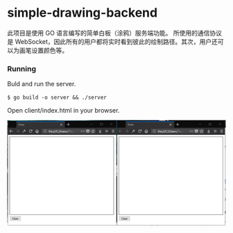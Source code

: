 # simple-drawing-backend

此项目是使用 GO 语言编写的简单白板（涂鸦）服务端功能。 所使用的通信协议是 WebSocket，因此所有的用户都将实时看到彼此的绘制路径。其次，用户还可以为画笔设置颜色等。

### Running

Buld and run the server.

```
$ go build -o server && ./server
```

Open client/index.html in your browser.

![效果截图](snap.gif)
